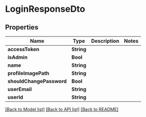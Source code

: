 # LoginResponseDto

## Properties
Name | Type | Description | Notes
------------ | ------------- | ------------- | -------------
**accessToken** | **String** |  | 
**isAdmin** | **Bool** |  | 
**name** | **String** |  | 
**profileImagePath** | **String** |  | 
**shouldChangePassword** | **Bool** |  | 
**userEmail** | **String** |  | 
**userId** | **String** |  | 

[[Back to Model list]](../README.md#documentation-for-models) [[Back to API list]](../README.md#documentation-for-api-endpoints) [[Back to README]](../README.md)


